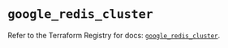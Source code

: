 # `google_redis_cluster`

Refer to the Terraform Registry for docs: [`google_redis_cluster`](https://registry.terraform.io/providers/hashicorp/google-beta/5.22.0/docs/resources/google_redis_cluster).
